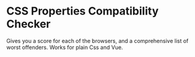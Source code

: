 # CSS Properties Compatibility Checker
 Gives you a score for each of the browsers, and a comprehensive list of worst offenders. Works for plain Css and Vue.

